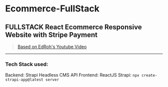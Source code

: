 # Ecommerce-FullStack
## FULLSTACK React Ecommerce Responsive Website with Stripe Payment
> [Based on EdRoh's Youtube Video](https://www.youtube.com/watch?v=EBCdyQ_HFMo&list=PLoIzUCw027Hgz81PthfWEUPaL4wp9irY1&index=1)
---

### Tech Stack used:
Backend: Strapi Headless CMS API
Frontend: ReactJS
Strapi:
``npx create-strapi-app@latest server``